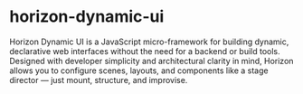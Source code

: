 # horizon-dynamic-ui
Horizon Dynamic UI is a JavaScript micro-framework for building dynamic, declarative web interfaces without the need for a backend or build tools. Designed with developer simplicity and architectural clarity in mind, Horizon allows you to configure scenes, layouts, and components like a stage director — just mount, structure, and improvise.
